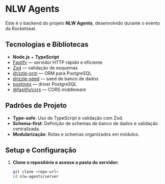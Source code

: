 # NLW Agents

Este é o backend do projeto **NLW Agents**, desenvolvido durante o evento da Rocketseat.

## Tecnologias e Bibliotecas

- **Node.js** + **TypeScript**
- [Fastify](https://fastify.dev/) — servidor HTTP rápido e eficiente
- [Zod](https://zod.dev/) — validação de esquemas
- [drizzle-orm](https://orm.drizzle.team/) — ORM para PostgreSQL
- [drizzle-seed](https://github.com/drizzle-team/drizzle-seed) — seed de banco de dados
- [postgres](https://github.com/porsager/postgres) — driver PostgreSQL
- [@fastify/cors](https://github.com/fastify/fastify-cors) — CORS middleware

## Padrões de Projeto

- **Type-safe**: Uso de TypeScript e validação com Zod.
- **Schema-first**: Definição de schemas de banco de dados e validação centralizada.
- **Modularização**: Rotas e schemas organizados em módulos.

## Setup e Configuração

1. **Clone o repositório e acesse a pasta do servidor:**
   ```sh
   git clone <repo-url>
   cd nlw-agents/server
